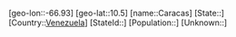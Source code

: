 ﻿---
location: [10.5,-66.93]
type: City
tags:
- geo/City


SpocWebEntityId: 29478
isDeleted: false
confidential: public

---
[geo-lon::-66.93]
[geo-lat::10.5]
[name::Caracas]
[State::]
[Country::[Venezuela](geo/Continent/South-America/Venezuela.md)]
[StateId::]
[Population::]
[Unknown::]

